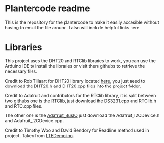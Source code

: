# Plantercode readme
This is the repository for the plantercode to make it easily accesible without having to email the file around. I also will include helpful links here.

# Libraries
This project uses the DHT20 and RTClib libraries to work, you can use the Arduino IDE to install the libraries or visit there githubs to retrieve the necessary files.

Credit to Rob Tillaart for DHT20 library located [here](https://github.com/RobTillaart/DHT20), you just need to download the DHT20.h and DHT20.cpp files into the project folder.

Credit to Adafruit and contributors for the RTClib library, it is split between two githubs one is the [RTClib](https://github.com/adafruit/RTClib/tree/master/src), just download the DS3231.cpp and RTClib.h and RTC.cpp files. 

The other one is the [Adafruit_BusIO](https://github.com/adafruit/Adafruit_BusIO) just download the Adafruit_I2CDevice.h and Adafruit_I2CDevice.cpp.

Credit to Timothy Woo and David Bendory for Readline method used in project. Taken from [LTEDemo.ino](https://github.com/botletics/Botletics-SIM7000/blob/main/examples/LTE_Demo/LTE_Demo.ino).
